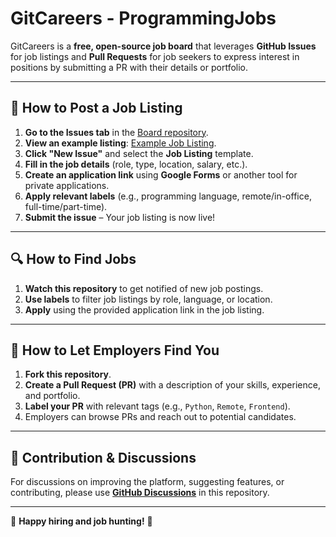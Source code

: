 # **GitCareers - ProgrammingJobs**  

GitCareers is a **free, open-source job board** that leverages **GitHub Issues** for job listings and **Pull Requests** for job seekers to express interest in positions by submitting a PR with their details or portfolio.  

---

## **📌 How to Post a Job Listing**  
1. **Go to the Issues tab** in the [Board repository](https://github.com/GitCareers/ProgrammingJobs/issues).  
2. **View an example listing**: [Example Job Listing](https://github.com/GitCareers/ProgrammingJobs/issues/2).  
3. **Click "New Issue"** and select the **Job Listing** template.  
4. **Fill in the job details** (role, type, location, salary, etc.).  
5. **Create an application link** using **Google Forms** or another tool for private applications.  
6. **Apply relevant labels** (e.g., programming language, remote/in-office, full-time/part-time).  
7. **Submit the issue** – Your job listing is now live!  

---

## **🔍 How to Find Jobs**  
1. **Watch this repository** to get notified of new job postings.  
2. **Use labels** to filter job listings by role, language, or location.  
3. **Apply** using the provided application link in the job listing.  

---

## **💼 How to Let Employers Find You**  
1. **Fork this repository**.  
2. **Create a Pull Request (PR)** with a description of your skills, experience, and portfolio.  
3. **Label your PR** with relevant tags (e.g., `Python`, `Remote`, `Frontend`).  
4. Employers can browse PRs and reach out to potential candidates.  

---

## **💬 Contribution & Discussions**  
For discussions on improving the platform, suggesting features, or contributing, please use **[GitHub Discussions](https://github.com/GitCareers/ProgrammingJobs/discussions)** in this repository.  

---

🚀 **Happy hiring and job hunting!** 🚀
